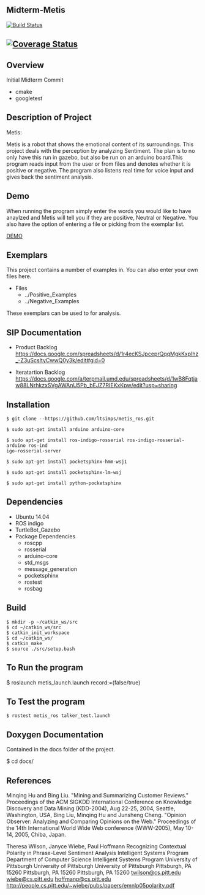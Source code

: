 ## Midterm-Metis 
[![Build Status](https://travis-ci.org/ltsimps/Midterm.svg?branch=master)](https://travis-ci.org/ltsimps/Midterm)

[![Coverage Status](https://coveralls.io/repos/github/ltsimps/Midterm/badge.svg?branch=master)](https://coveralls.io/github/ltsimps/Midterm?branch=master)
---

## Overview

Initial Midterm Commit 
- cmake
- googletest

## Description of Project
Metis:

Metis is a robot that shows the emotional content of its surroundings. This project deals with the perception by analyzing Sentiment. The plan is to no only have this run in gazebo, but also be run on an arduino board.This program reads input from the user or from files and denotes whether it is positive or negative. The program also listens real time for voice input and gives back the sentiment analysis. 

## Demo
When running the program simply enter the words you would like to have anaylzed and Metis will tell you if they are positive, Neutral or Negative. You also have the option of entering a file or picking from the exemplar list.



[DEMO](https://www.youtube.com/watch?v=bseQLcLv7SQ)




## Exemplars 
This project contains a number of examples in. You can also enter your own files here.
- Files
  - ../Positive_Examples 
  - ../Negative_Examples

These exemplars can be used to for analysis.


## SIP Documentation 
- Product Backlog
https://docs.google.com/spreadsheets/d/1r4ecKSJpceprQqqMgkKxplhz_-Z3uScsltyCwwQ0y3k/edit#gid=0

- Iteratartion Backlog
https://docs.google.com/a/terpmail.umd.edu/spreadsheets/d/1wB8Fqtjaw88LNrhkzxSVgAWAnU5Pb_bEJZ7RIEKxKpw/edit?usp=sharing


## Installation
```
$ git clone --https://github.com/ltsimps/metis_ros.git

$ sudo apt-get install arduino arduino-core

$ sudo apt-get install ros-indigo-rosserial ros-indigo-rosserial-arduino ros-ind
igo-rosserial-server

$ sudo apt-get install pocketsphinx-hmm-wsj1

$ sudo apt-get install pocketsphinx-lm-wsj

$ sudo apt-get install python-pocketsphinx
```
## Dependencies
- Ubuntu 14.04
- ROS indigo
- TurtleBot_Gazebo
- Package Dependencies
    - roscpp
    - rosserial
    - arduino-core 
    - std_msgs
    - message_generation
    - pocketsphinx
    - rostest
    - rosbag

## Build
```
$ mkdir -p ~/catkin_ws/src
$ cd ~/catkin_ws/src
$ catkin_init_workspace
$ cd ~/catkin_ws/
$ catkin_make
$ source ./src/setup.bash
```

## To Run the program
$ roslaunch metis_launch.launch record:=(false/true)

## To Test the program
```
$ rostest metis_ros talker_test.launch

```

## Doxygen Documentation
Contained in the docs folder of the project.

$ cd docs/


## References
  Minqing Hu and Bing Liu. "Mining and Summarizing Customer Reviews." 
        Proceedings of the ACM SIGKDD International Conference on Knowledge 
        Discovery and Data Mining (KDD-2004), Aug 22-25, 2004, Seattle, 
        Washington, USA, 
    Bing Liu, Minqing Hu and Junsheng Cheng. "Opinion Observer: Analyzing 
        and Comparing Opinions on the Web." Proceedings of the 14th 
        International World Wide Web conference (WWW-2005), May 10-14, 
        2005, Chiba, Japan.

  Theresa Wilson, Janyce Wiebe, Paul Hoffmann
	Recognizing Contextual Polarity in Phrase-Level Sentiment Analysis
	Intelligent Systems Program Department of Computer Science Intelligent Systems Program
	University of Pittsburgh University of Pittsburgh University of Pittsburgh Pittsburgh, PA 15260
	Pittsburgh, PA 15260 Pittsburgh, PA 15260
	twilson@cs.pitt.edu wiebe@cs.pitt.edu hoffmanp@cs.pitt.edu
	http://people.cs.pitt.edu/~wiebe/pubs/papers/emnlp05polarity.pdf
	
	
	

